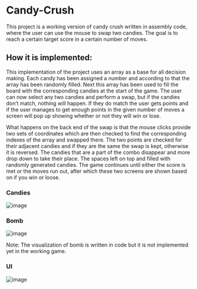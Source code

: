 # Candy-Crush
This project is a working version of candy crush written in assembly code, where the user can use the mouse to swap two candies. The goal is to reach a certain target score in a certain number of moves. 

## How it is implemented:
This implementation of the project uses an array as a base for all decision making. Each candy has been assigned a number and according to that the array has been randomly filled. Next this array has been used to fill the board with the corresponding candies at the start of the game. The user can now select any two candies and perform a swap, but if the candies don’t match, nothing will happen. If they do match the user gets points and if the user manages to get enough points in the given number of moves a screen will pop up showing whether or not they will win or lose.

What happens on the back end of the swap is that the mouse clicks provide two sets of coordinates which are then checked to find the corresponding indexes of the array and swapped there. The two points are checked for their adjacent candies and if they are the same the swap is kept, otherwise it is reversed. The candies that are a part of the combo disappear and more drop down to take their place. The spaces left on top and filled with randomly generated candies. The game continues until either the score is met or the moves run out, after which these two screens are shown based on if you win or loose.

### Candies
![image](https://user-images.githubusercontent.com/110716479/231222784-593eb789-4da6-47ad-a595-d175fdc47135.png)

### Bomb
![image](https://user-images.githubusercontent.com/110716479/231222974-780c41b9-905d-4ca9-a5af-ee855dd77346.png)

Note: The visualization of bomb is written in code but it is not implemented yet in the working game.

### UI
![image](https://user-images.githubusercontent.com/110716479/231223291-fc893db7-4415-419c-8961-93addd2fb4de.png)



